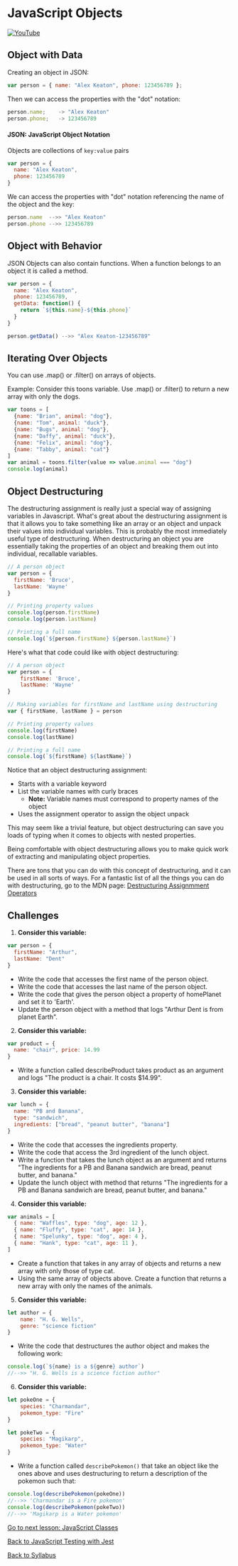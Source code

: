 # JavaScript Objects

[![YouTube](http://img.youtube.com/vi/xDmsrXDweB8/0.jpg)](https://www.youtube.com/watch?v=xDmsrXDweB8)

## Object with Data

Creating an object in JSON:

```javascript
var person = { name: "Alex Keaton", phone: 123456789 };
```

Then we can access the properties with the "dot" notation:

```javascript
person.name;    -> "Alex Keaton"
person.phone;   -> 123456789
```

#### JSON: JavaScript Object Notation

Objects are collections of `key:value` pairs

```JavaScript
var person = {
  name: "Alex Keaton",
  phone: 123456789
}
```

We can access the properties with "dot" notation referencing the name of the object and the key:

```javascript
person.name  -->> "Alex Keaton"
person.phone -->> 123456789
```

## Object with Behavior

JSON Objects can also contain functions. When a function belongs to an object it is called a method.

```javascript
var person = {
  name: "Alex Keaton",
  phone: 123456789,
  getData: function() {
    return `${this.name}-${this.phone}`
  }
}

person.getData() -->> "Alex Keaton-123456789"
```
## Iterating Over Objects

You can use .map() or .filter() on arrays of objects.  

Example: Consider this toons variable. Use .map() or .filter() to return a new array with only the dogs.

```JavaScript
var toons = [
  {name: "Brian", animal: "dog"},
  {name: "Tom", animal: "duck"},
  {name: "Bugs", animal: "dog"},
  {name: "Daffy", animal: "duck"},
  {name: "Felix", animal: "dog"},
  {name: "Tabby", animal: "cat"}
]
var animal = toons.filter(value => value.animal === "dog")
console.log(animal)
```

## Object Destructuring

The destructuring assignment is really just a special way of assigning variables in Javascript. What's great about the destructuring assignment is that it allows you to take something like an array or an object and unpack their values into individual variables.
This is probably the most immediately useful type of destructuring. When destructuring an object you are essentially taking the properties of an object and breaking them out into individual, recallable variables.

```JavaScript
// A person object
var person = {
  firstName: 'Bruce',
  lastName: 'Wayne'
}

// Printing property values
console.log(person.firstName)
console.log(person.lastName)

// Printing a full name
console.log(`${person.firstName} ${person.lastName}`)
```
Here's what that code could like with object destructuring:

```JavaScript
// A person object
var person = {
    firstName: 'Bruce',
    lastName: 'Wayne'
}

// Making variables for firstName and lastName using destructuring
var { firstName, lastName } = person

// Printing property values
console.log(firstName)
console.log(lastName)

// Printing a full name
console.log(`${firstName} ${lastName}`)
```

Notice that an object destructuring assignment:
- Starts with a variable keyword
- List the variable names with curly braces
  - **Note:** Variable names must correspond to property names of the object
- Uses the assignment operator to assign the object unpack

This may seem like a trivial feature, but object destructuring can save you loads of typing when it comes to objects with nested properties.

Being comfortable with object destructuring allows you to make quick work of extracting and manipulating object properties.

There are tons that you can do with this concept of destructuring, and it can be used in all sorts of ways. For a fantastic list of all the things you can do with destructuring, go to the MDN page: <a href="https://developer.mozilla.org/en-US/docs/Web/JavaScript/Reference/Operators/Destructuring_assignment" target="blank">Destructuring Assignmment Operators</a>

## Challenges

1. **Consider this variable:**

```javascript
var person = {
  firstName: "Arthur",
  lastName: "Dent"
}
```
- Write the code that accesses the first name of the person object.
- Write the code that accesses the last name of the person object.
- Write the code that gives the person object a property of homePlanet and set it to 'Earth'.
- Update the person object with a method that logs "Arthur Dent is from planet Earth".

2. **Consider this variable:**

```javascript
var product = {
  name: "chair", price: 14.99
}
```
- Write a function called describeProduct takes product as an argument and logs "The product is a chair. It costs $14.99".

3. **Consider this variable:**

```javascript
var lunch = {
  name: "PB and Banana",
  type: "sandwich",
  ingredients: ["bread", "peanut butter", "banana"]
}
```
- Write the code that accesses the ingredients property.
- Write the code that access the 3rd ingredient of the lunch object.
- Write a function that takes the lunch object as an argument and returns "The ingredients for a PB and Banana sandwich are bread, peanut butter, and banana."
- Update the lunch object with method that returns "The ingredients for a PB and Banana sandwich are bread, peanut butter, and banana."

4. **Consider this variable:**

```JavaScript
var animals = [
  { name: "Waffles", type: "dog", age: 12 },
  { name: "Fluffy", type: "cat", age: 14 },
  { name: "Spelunky", type: "dog", age: 4 },
  { name: "Hank", type: "cat", age: 11 },
]
```
- Create a function that takes in any array of objects and returns a new array with only those of type cat.
- Using the same array of objects above. Create a function that returns a new array with only the names of the animals.

5. **Consider this variable:**

```javascript
let author = {
    name: "H. G. Wells",
    genre: "science fiction"
}
```
- Write the code that destructures the author object and makes the following work:

```javascript
console.log(`${name} is a ${genre} author`)
//-->> "H. G. Wells is a science fiction author"
```
6. **Consider this variable:**

```javascript
let pokeOne = {
    species: "Charmandar",
    pokemon_type: "Fire"
}

let pokeTwo = {
    species: "Magikarp",
    pokemon_type: "Water"
}
```

- Write a function called `describePokemon()` that take an object like the ones above and uses destructuring to return a description of the pokemon such that:

```javascript
console.log(describePokemon(pokeOne))
//-->> 'Charmandar is a Fire pokemon'
console.log(describePokemon(pokeTwo))
//-->> 'Magikarp is a Water pokemon'
```

[Go to next lesson: JavaScript Classes](./classes.md)

[Back to JavaScript Testing with Jest](./jest.md)

[Back to Syllabus](../README.md)
